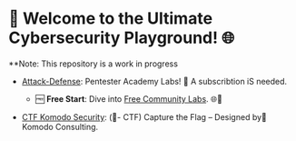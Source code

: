 # 🚀 Welcome to the Ultimate Cybersecurity Playground! 🌐
**Note: This repository is a work in progress

- [Attack-Defense](https://attackdefense.com/): Pentester Academy Labs! 🚨 A subscribtion iS needed.

    - 🆓 **Free Start**: Dive into [Free Community Labs](https://attackdefense.com/freelabs). 🌐💪

- [CTF Komodo Security](https://ctf.komodosec.com/): (🚩- CTF) Capture the Flag – Designed by🦎Komodo Consulting.

